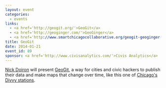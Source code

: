 ```yaml
---
layout: event
categories: 
  - events
links:
  - <a href='http://geogit.org/'>GeoGit</a>
  - <a href='http://geoginger.com/'>GeoGinger</a>
  - <a href='http://www.smartchicagocollaborative.org/geogit-geoginger-github-for-catrographers/'>GeoGit & GeoGinger: GitHub for Catrographers</a>
title: GeoGit
date: 2014-01-21
event_id: 89
sponsor: <a href='http://www.civisanalytics.com/'>Civis Analytics</a>
---
```


<p><a href='https://twitter.com/mapmeld'>Nick Doiron</a> will present <a href='http://geogit.org/'>GeoGit</a>, a way for cities and civic hackers to publish their data and make maps that change over time, like this one of <a href='http://geoginger.com/divvy'>Chicago's Divvy stations</a>.</p>
